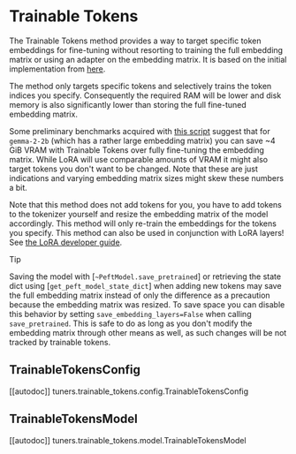 <!--Copyright 2025 The HuggingFace Team. All rights reserved.

Licensed under the Apache License, Version 2.0 (the "License"); you may not use this file except in compliance with
the License. You may obtain a copy of the License at

http://www.apache.org/licenses/LICENSE-2.0

Unless required by applicable law or agreed to in writing, software distributed under the License is distributed on
an "AS IS" BASIS, WITHOUT WARRANTIES OR CONDITIONS OF ANY KIND, either express or implied. See the License for the
specific language governing permissions and limitations under the License.

⚠️ Note that this file is in Markdown but contain specific syntax for our doc-builder (similar to MDX) that may not be
rendered properly in your Markdown viewer.

-->

# Trainable Tokens

The Trainable Tokens method provides a way to target specific token embeddings for fine-tuning without resorting to
training the full embedding matrix or using an adapter on the embedding matrix. It is based on the initial implementation from
[here](https://github.com/huggingface/peft/pull/1541).

The method only targets specific tokens and selectively trains the token indices you specify. Consequently the
required RAM will be lower and disk memory is also significantly lower than storing the full fine-tuned embedding matrix.

Some preliminary benchmarks acquired with [this script](https://github.com/huggingface/peft/blob/main/scripts/train_memory.py)
suggest that for `gemma-2-2b` (which has a rather large embedding matrix) you can save ~4 GiB VRAM with Trainable Tokens
over fully fine-tuning the embedding matrix. While LoRA will use comparable amounts of VRAM it might also target
tokens you don't want to be changed. Note that these are just indications and varying embedding matrix sizes might skew
these numbers a bit.

Note that this method does not add tokens for you, you have to add tokens to the tokenizer yourself and resize the
embedding matrix of the model accordingly. This method will only re-train the embeddings for the tokens you specify.
This method can also be used in conjunction with LoRA layers! See [the LoRA developer guide](../developer_guides/lora#efficiently-train-tokens-alongside-lora).

> [!TIP]
> Saving the model with [`~PeftModel.save_pretrained`] or retrieving the state dict using
> [`get_peft_model_state_dict`] when adding new tokens may save the full embedding matrix instead of only the difference
> as a precaution because the embedding matrix was resized. To save space you can disable this behavior by setting
> `save_embedding_layers=False` when calling `save_pretrained`. This is safe to do as long as you don't modify the
> embedding matrix through other means as well, as such changes will be not tracked by trainable tokens.

## TrainableTokensConfig

[[autodoc]] tuners.trainable_tokens.config.TrainableTokensConfig

## TrainableTokensModel

[[autodoc]] tuners.trainable_tokens.model.TrainableTokensModel

